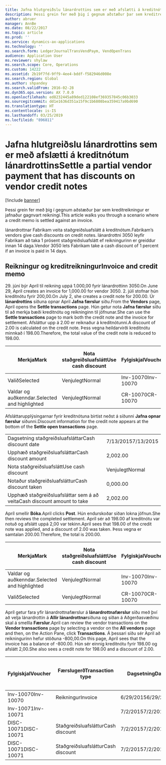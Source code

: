 ```yaml
---
title: Jafna hlutgreiðslu lánardrottins sem er með afslætti á kreditnótum lánardrottins
description: Þessi grein fer með þig í gegnum aðstæður þar sem kreditreikningur er jafnaður gagnvart reikningi.
author: abruer
manager: AnnBe
ms.date: 08/22/2017
ms.topic: article
ms.prod: ''
ms.service: dynamics-ax-applications
ms.technology: ''
ms.search.form: LedgerJournalTransVendPaym, VendOpenTrans
audience: Application User
ms.reviewer: shylaw
ms.search.scope: Core, Operations
ms.custom: 14222
ms.assetid: 2b19f7fd-9ff9-4ee4-bddf-f582946d008e
ms.search.region: Global
ms.author: shpandey
ms.search.validFrom: 2016-02-28
ms.dyn365.ops.version: AX 7.0.0
ms.openlocfilehash: ed8232445a89ded122108ef369357845c06b3033
ms.sourcegitcommit: dd1e1636d351a15f9c1b6808bea359417a9bd690
ms.translationtype: HT
ms.contentlocale: is-IS
ms.lasthandoff: 03/25/2019
ms.locfileid: "896811"
---
```

# <a name="settle-a-partial-vendor-payment-that-has-discounts-on-vendor-credit-notes"></a><span data-ttu-id="384b8-103">Jafna hlutgreiðslu lánardrottins sem er með afslætti á kreditnótum lánardrottins</span><span class="sxs-lookup"><span data-stu-id="384b8-103">Settle a partial vendor payment that has discounts on vendor credit notes</span></span>

[!include [banner](../includes/banner.md)]

<span data-ttu-id="384b8-104">Þessi grein fer með þig í gegnum aðstæður þar sem kreditreikningur er jafnaður gagnvart reikningi.</span><span class="sxs-lookup"><span data-stu-id="384b8-104">This article walks you through a scenario where a credit memo is settled against an invoice.</span></span>

<span data-ttu-id="384b8-105">lánardrottnar Fabrikam veita staðgreiðsluafslátt á kreditnótum.</span><span class="sxs-lookup"><span data-stu-id="384b8-105">Fabrikam’s vendors give cash discounts on credit notes.</span></span> <span data-ttu-id="384b8-106">lánardrottni 3050 leyfir   Fabrikam að taka 1 prósent staðgreiðsluafslátt ef reikningurinn er greiddur innan 14 daga.</span><span class="sxs-lookup"><span data-stu-id="384b8-106">Vendor 3050 lets Fabrikam take a cash discount of 1 percent if an invoice is paid in 14 days.</span></span>

## <a name="invoice-and-credit-memo"></a><span data-ttu-id="384b8-107">Reikningur og kreditreikningur</span><span class="sxs-lookup"><span data-stu-id="384b8-107">Invoice and credit memo</span></span>
<span data-ttu-id="384b8-108">29. júní býr Apríl til reikning uppá 1.000,00 fyrir lánardrottinn 3050.</span><span class="sxs-lookup"><span data-stu-id="384b8-108">On June 29, April creates an invoice for 1,000.00 for vendor 3050.</span></span> <span data-ttu-id="384b8-109">2. júlí stofnar hún kreditnótu fyrir 200,00.</span><span class="sxs-lookup"><span data-stu-id="384b8-109">On July 2, she creates a credit note for 200.00.</span></span> <span data-ttu-id="384b8-110">Úr **lánardrottins** síðuna opnar April **Jafna færslur** síðu.</span><span class="sxs-lookup"><span data-stu-id="384b8-110">From the **Vendors** page, April opens the **Settle transactions** page.</span></span> <span data-ttu-id="384b8-111">Hún getur nota **Jafna færslur** síðu til að merkja bæði kreditnótu og reikninginn til jöfnunar.</span><span class="sxs-lookup"><span data-stu-id="384b8-111">She can use the **Settle transactions** page to mark both the credit note and the invoice for settlement.</span></span> <span data-ttu-id="384b8-112">Afsláttur upp á 2.00 er reiknaður á kreditnótunni.</span><span class="sxs-lookup"><span data-stu-id="384b8-112">A discount of 2.00 is calculated on the credit note.</span></span> <span data-ttu-id="384b8-113">Þess vegna heildarvirði kreditnótu minnkað í 198.00.</span><span class="sxs-lookup"><span data-stu-id="384b8-113">Therefore, the total value of the credit note is reduced to 198.00.</span></span>

| <span data-ttu-id="384b8-114">Merkja</span><span class="sxs-lookup"><span data-stu-id="384b8-114">Mark</span></span>                     | <span data-ttu-id="384b8-115">Nota staðgreiðsluafslátt</span><span class="sxs-lookup"><span data-stu-id="384b8-115">Use cash discount</span></span> | <span data-ttu-id="384b8-116">Fylgiskjal</span><span class="sxs-lookup"><span data-stu-id="384b8-116">Voucher</span></span>   | <span data-ttu-id="384b8-117">Reikningur</span><span class="sxs-lookup"><span data-stu-id="384b8-117">Account</span></span> | <span data-ttu-id="384b8-118">Dagsetning</span><span class="sxs-lookup"><span data-stu-id="384b8-118">Date</span></span>      | <span data-ttu-id="384b8-119">Gjalddagi</span><span class="sxs-lookup"><span data-stu-id="384b8-119">Due date</span></span>  | <span data-ttu-id="384b8-120">Reikningur</span><span class="sxs-lookup"><span data-stu-id="384b8-120">Invoice</span></span> | <span data-ttu-id="384b8-121">Upphæð í gjaldmiðli færslu</span><span class="sxs-lookup"><span data-stu-id="384b8-121">Amount in transaction currency</span></span> | <span data-ttu-id="384b8-122">Gjaldmiðill</span><span class="sxs-lookup"><span data-stu-id="384b8-122">Currency</span></span> | <span data-ttu-id="384b8-123">Upphæð til jöfnunar</span><span class="sxs-lookup"><span data-stu-id="384b8-123">Amount to settle</span></span> |
|--------------------------|-------------------|-----------|---------|-----------|-----------|---------|--------------------------------|----------|------------------|
| <span data-ttu-id="384b8-124">Valið</span><span class="sxs-lookup"><span data-stu-id="384b8-124">Selected</span></span>                 | <span data-ttu-id="384b8-125">Venjulegt</span><span class="sxs-lookup"><span data-stu-id="384b8-125">Normal</span></span>            | <span data-ttu-id="384b8-126">Inv-10070</span><span class="sxs-lookup"><span data-stu-id="384b8-126">Inv-10070</span></span> | <span data-ttu-id="384b8-127">3050</span><span class="sxs-lookup"><span data-stu-id="384b8-127">3050</span></span>    | <span data-ttu-id="384b8-128">6/29/2015</span><span class="sxs-lookup"><span data-stu-id="384b8-128">6/29/2015</span></span> | <span data-ttu-id="384b8-129">7/29/2015</span><span class="sxs-lookup"><span data-stu-id="384b8-129">7/29/2015</span></span> | <span data-ttu-id="384b8-130">10070</span><span class="sxs-lookup"><span data-stu-id="384b8-130">10070</span></span>   | <span data-ttu-id="384b8-131">-1.000,00</span><span class="sxs-lookup"><span data-stu-id="384b8-131">-1,000.00</span></span>                      | <span data-ttu-id="384b8-132">USD</span><span class="sxs-lookup"><span data-stu-id="384b8-132">USD</span></span>      | <span data-ttu-id="384b8-133">-990,00</span><span class="sxs-lookup"><span data-stu-id="384b8-133">-990.00</span></span>          |
| <span data-ttu-id="384b8-134">Valdar og auðkenndar.</span><span class="sxs-lookup"><span data-stu-id="384b8-134">Selected and highlighted</span></span> | <span data-ttu-id="384b8-135">Venjulegt</span><span class="sxs-lookup"><span data-stu-id="384b8-135">Normal</span></span>            | <span data-ttu-id="384b8-136">CR-10070</span><span class="sxs-lookup"><span data-stu-id="384b8-136">CR-10070</span></span>  | <span data-ttu-id="384b8-137">3050</span><span class="sxs-lookup"><span data-stu-id="384b8-137">3050</span></span>    | <span data-ttu-id="384b8-138">7/2/2015</span><span class="sxs-lookup"><span data-stu-id="384b8-138">7/2/2015</span></span>  | <span data-ttu-id="384b8-139">7/29/2015</span><span class="sxs-lookup"><span data-stu-id="384b8-139">7/29/2015</span></span> |         | <span data-ttu-id="384b8-140">200,00</span><span class="sxs-lookup"><span data-stu-id="384b8-140">200.00</span></span>                         | <span data-ttu-id="384b8-141">USD</span><span class="sxs-lookup"><span data-stu-id="384b8-141">USD</span></span>      | <span data-ttu-id="384b8-142">198.00</span><span class="sxs-lookup"><span data-stu-id="384b8-142">198.00</span></span>           |

<span data-ttu-id="384b8-143">Afsláttarupplýsingarnar fyrir kreditnótuna birtist neðst á síðunni **Jafna opnar færslur** síðunni.</span><span class="sxs-lookup"><span data-stu-id="384b8-143">Discount information for the credit note appears at the bottom of the **Settle open transactions** page.</span></span>

|                              |           |
|------------------------------|-----------|
| <span data-ttu-id="384b8-144">Dagsetning staðgreiðsluafsláttar</span><span class="sxs-lookup"><span data-stu-id="384b8-144">Cash discount date</span></span>           | <span data-ttu-id="384b8-145">7/13/2015</span><span class="sxs-lookup"><span data-stu-id="384b8-145">7/13/2015</span></span> |
| <span data-ttu-id="384b8-146">Upphæð staðgreiðsluafsláttar</span><span class="sxs-lookup"><span data-stu-id="384b8-146">Cash discount amount</span></span>         | <span data-ttu-id="384b8-147">2,00</span><span class="sxs-lookup"><span data-stu-id="384b8-147">2.00</span></span>      |
| <span data-ttu-id="384b8-148">Nota staðgreiðsluafslátt</span><span class="sxs-lookup"><span data-stu-id="384b8-148">Use cash discount</span></span>            | <span data-ttu-id="384b8-149">Venjulegt</span><span class="sxs-lookup"><span data-stu-id="384b8-149">Normal</span></span>    |
| <span data-ttu-id="384b8-150">Notaður staðgreiðsluafsláttur</span><span class="sxs-lookup"><span data-stu-id="384b8-150">Cash discount taken</span></span>          | <span data-ttu-id="384b8-151">0,00</span><span class="sxs-lookup"><span data-stu-id="384b8-151">0.00</span></span>      |
| <span data-ttu-id="384b8-152">Upphæð staðgreiðsluafsláttar sem á að veita</span><span class="sxs-lookup"><span data-stu-id="384b8-152">Cash discount amount to take</span></span> | <span data-ttu-id="384b8-153">2,00</span><span class="sxs-lookup"><span data-stu-id="384b8-153">2.00</span></span>      |

<span data-ttu-id="384b8-154">Apríl smellir **Bóka**.</span><span class="sxs-lookup"><span data-stu-id="384b8-154">April clicks **Post**.</span></span> <span data-ttu-id="384b8-155">Hún endurskoðar síðan lokna jöfnun.</span><span class="sxs-lookup"><span data-stu-id="384b8-155">She then reviews the completed settlement.</span></span> <span data-ttu-id="384b8-156">Apríl sér að 198.00 af kreditnótu var notuð og afslátt uppá 2,00 var tekinn.</span><span class="sxs-lookup"><span data-stu-id="384b8-156">April sees that 198.00 of the credit note was applied, and a discount of 2.00 was taken.</span></span> <span data-ttu-id="384b8-157">Þess vegna er samtalan 200.00.</span><span class="sxs-lookup"><span data-stu-id="384b8-157">Therefore, the total is 200.00.</span></span>

| <span data-ttu-id="384b8-158">Merkja</span><span class="sxs-lookup"><span data-stu-id="384b8-158">Mark</span></span>                     | <span data-ttu-id="384b8-159">Nota staðgreiðsluafslátt</span><span class="sxs-lookup"><span data-stu-id="384b8-159">Use cash discount</span></span> | <span data-ttu-id="384b8-160">Fylgiskjal</span><span class="sxs-lookup"><span data-stu-id="384b8-160">Voucher</span></span>   | <span data-ttu-id="384b8-161">Reikningur</span><span class="sxs-lookup"><span data-stu-id="384b8-161">Account</span></span> | <span data-ttu-id="384b8-162">Dagsetning</span><span class="sxs-lookup"><span data-stu-id="384b8-162">Date</span></span>      | <span data-ttu-id="384b8-163">Gjalddagi</span><span class="sxs-lookup"><span data-stu-id="384b8-163">Due date</span></span>  | <span data-ttu-id="384b8-164">Reikningur</span><span class="sxs-lookup"><span data-stu-id="384b8-164">Invoice</span></span>  | <span data-ttu-id="384b8-165">Upphæð í gjaldmiðli færslu</span><span class="sxs-lookup"><span data-stu-id="384b8-165">Amount in transaction currency</span></span> | <span data-ttu-id="384b8-166">Gjaldmiðill</span><span class="sxs-lookup"><span data-stu-id="384b8-166">Currency</span></span> | <span data-ttu-id="384b8-167">Upphæð til jöfnunar</span><span class="sxs-lookup"><span data-stu-id="384b8-167">Amount to settle</span></span> |
|--------------------------|-------------------|-----------|---------|-----------|-----------|----------|--------------------------------|----------|------------------|
| <span data-ttu-id="384b8-168">Valdar og auðkenndar.</span><span class="sxs-lookup"><span data-stu-id="384b8-168">Selected and highlighted</span></span> | <span data-ttu-id="384b8-169">Venjulegt</span><span class="sxs-lookup"><span data-stu-id="384b8-169">Normal</span></span>            | <span data-ttu-id="384b8-170">Inv-10070</span><span class="sxs-lookup"><span data-stu-id="384b8-170">Inv-10070</span></span> | <span data-ttu-id="384b8-171">3050</span><span class="sxs-lookup"><span data-stu-id="384b8-171">3050</span></span>    | <span data-ttu-id="384b8-172">6/29/2015</span><span class="sxs-lookup"><span data-stu-id="384b8-172">6/29/2015</span></span> | <span data-ttu-id="384b8-173">7/29/2015</span><span class="sxs-lookup"><span data-stu-id="384b8-173">7/29/2015</span></span> | <span data-ttu-id="384b8-174">10070</span><span class="sxs-lookup"><span data-stu-id="384b8-174">10070</span></span>    | <span data-ttu-id="384b8-175">-1.000,00</span><span class="sxs-lookup"><span data-stu-id="384b8-175">-1,000.00</span></span>                      | <span data-ttu-id="384b8-176">USD</span><span class="sxs-lookup"><span data-stu-id="384b8-176">USD</span></span>      | <span data-ttu-id="384b8-177">200.00</span><span class="sxs-lookup"><span data-stu-id="384b8-177">-200.00</span></span>          |
| <span data-ttu-id="384b8-178">Valið</span><span class="sxs-lookup"><span data-stu-id="384b8-178">Selected</span></span>                 | <span data-ttu-id="384b8-179">Venjulegt</span><span class="sxs-lookup"><span data-stu-id="384b8-179">Normal</span></span>            | <span data-ttu-id="384b8-180">CR-10070</span><span class="sxs-lookup"><span data-stu-id="384b8-180">CR-10070</span></span>  | <span data-ttu-id="384b8-181">3050</span><span class="sxs-lookup"><span data-stu-id="384b8-181">3050</span></span>    | <span data-ttu-id="384b8-182">7/2/2015</span><span class="sxs-lookup"><span data-stu-id="384b8-182">7/2/2015</span></span>  | <span data-ttu-id="384b8-183">7/29/2015</span><span class="sxs-lookup"><span data-stu-id="384b8-183">7/29/2015</span></span> | <span data-ttu-id="384b8-184">CR-10070</span><span class="sxs-lookup"><span data-stu-id="384b8-184">CR-10070</span></span> | <span data-ttu-id="384b8-185">200,00</span><span class="sxs-lookup"><span data-stu-id="384b8-185">200.00</span></span>                         | <span data-ttu-id="384b8-186">USD</span><span class="sxs-lookup"><span data-stu-id="384b8-186">USD</span></span>      | <span data-ttu-id="384b8-187">198.00</span><span class="sxs-lookup"><span data-stu-id="384b8-187">198.00</span></span>           |

<span data-ttu-id="384b8-188">Apríl getur fara yfir lánardrottnafærslur á  **lánardrottnafærslur** síðu með því að velja lánardrottin á **Allir lánardrottnar**síðuna og síðan á Aðgerðasvæðinu skal á smellla **Færslur**.</span><span class="sxs-lookup"><span data-stu-id="384b8-188">April can review the vendor transactions on the **Vendor transactions** page by selecting a vendor on the **All vendors** page and then, on the Action Pane, click **Transactions**.</span></span> <span data-ttu-id="384b8-189">Á þessari síðu sér April að reikningurinn hefur stöðuna -800,00.</span><span class="sxs-lookup"><span data-stu-id="384b8-189">On this page, April sees that the invoice has a balance of -800.00.</span></span> <span data-ttu-id="384b8-190">Hún sér einnig kreditnótu fyrir 198.00 og afslátt 2,00.</span><span class="sxs-lookup"><span data-stu-id="384b8-190">She also sees a credit note for 198.00 and a discount of 2.00.</span></span>

| <span data-ttu-id="384b8-191">Fylgiskjal</span><span class="sxs-lookup"><span data-stu-id="384b8-191">Voucher</span></span>    | <span data-ttu-id="384b8-192">Færslugerð</span><span class="sxs-lookup"><span data-stu-id="384b8-192">Transaction type</span></span> | <span data-ttu-id="384b8-193">Dagsetning</span><span class="sxs-lookup"><span data-stu-id="384b8-193">Date</span></span>      | <span data-ttu-id="384b8-194">Reikningur</span><span class="sxs-lookup"><span data-stu-id="384b8-194">Invoice</span></span> | <span data-ttu-id="384b8-195">Upphæð í færslugjaldmiðli - debet</span><span class="sxs-lookup"><span data-stu-id="384b8-195">Amount in transaction currency debit</span></span> | <span data-ttu-id="384b8-196">Upphæð í færslugjaldmiðli - kredit</span><span class="sxs-lookup"><span data-stu-id="384b8-196">Amount in transaction currency credit</span></span> | <span data-ttu-id="384b8-197">Staða</span><span class="sxs-lookup"><span data-stu-id="384b8-197">Balance</span></span> | <span data-ttu-id="384b8-198">Gjaldmiðill</span><span class="sxs-lookup"><span data-stu-id="384b8-198">Currency</span></span> |
|------------|------------------|-----------|---------|--------------------------------------|---------------------------------------|---------|----------|
| <span data-ttu-id="384b8-199">Inv-10070</span><span class="sxs-lookup"><span data-stu-id="384b8-199">Inv-10070</span></span>  | <span data-ttu-id="384b8-200">Reikningur</span><span class="sxs-lookup"><span data-stu-id="384b8-200">Invoice</span></span>          | <span data-ttu-id="384b8-201">6/29/2015</span><span class="sxs-lookup"><span data-stu-id="384b8-201">6/29/2015</span></span> | <span data-ttu-id="384b8-202">10070</span><span class="sxs-lookup"><span data-stu-id="384b8-202">10070</span></span>   |                                      | <span data-ttu-id="384b8-203">1.000,00</span><span class="sxs-lookup"><span data-stu-id="384b8-203">1,000.00</span></span>                              | <span data-ttu-id="384b8-204">-800.00</span><span class="sxs-lookup"><span data-stu-id="384b8-204">-800.00</span></span> | <span data-ttu-id="384b8-205">USD</span><span class="sxs-lookup"><span data-stu-id="384b8-205">USD</span></span>      |
| <span data-ttu-id="384b8-206">Inv-10071</span><span class="sxs-lookup"><span data-stu-id="384b8-206">Inv-10071</span></span>  |                  | <span data-ttu-id="384b8-207">7/2/2015</span><span class="sxs-lookup"><span data-stu-id="384b8-207">7/2/2015</span></span>  | <span data-ttu-id="384b8-208">CR10071</span><span class="sxs-lookup"><span data-stu-id="384b8-208">CR10071</span></span> | <span data-ttu-id="384b8-209">200,00</span><span class="sxs-lookup"><span data-stu-id="384b8-209">200.00</span></span>                               |                                       | <span data-ttu-id="384b8-210">0,00</span><span class="sxs-lookup"><span data-stu-id="384b8-210">0.00</span></span>    | <span data-ttu-id="384b8-211">USD</span><span class="sxs-lookup"><span data-stu-id="384b8-211">USD</span></span>      |
| <span data-ttu-id="384b8-212">DISC-10071</span><span class="sxs-lookup"><span data-stu-id="384b8-212">DISC-10071</span></span> |  <span data-ttu-id="384b8-213">Staðgreiðsluafsláttur</span><span class="sxs-lookup"><span data-stu-id="384b8-213">Cash discount</span></span>   | <span data-ttu-id="384b8-214">7/2/2015</span><span class="sxs-lookup"><span data-stu-id="384b8-214">7/2/2015</span></span>  |         | <span data-ttu-id="384b8-215">2,00</span><span class="sxs-lookup"><span data-stu-id="384b8-215">2.00</span></span>                                 |                                       | <span data-ttu-id="384b8-216">0,00</span><span class="sxs-lookup"><span data-stu-id="384b8-216">0.00</span></span>    | <span data-ttu-id="384b8-217">USD</span><span class="sxs-lookup"><span data-stu-id="384b8-217">USD</span></span>      |
| <span data-ttu-id="384b8-218">DISC-10071</span><span class="sxs-lookup"><span data-stu-id="384b8-218">DISC-10071</span></span> |  <span data-ttu-id="384b8-219">Staðgreiðsluafsláttur</span><span class="sxs-lookup"><span data-stu-id="384b8-219">Cash discount</span></span>   | <span data-ttu-id="384b8-220">7/2/2015</span><span class="sxs-lookup"><span data-stu-id="384b8-220">7/2/2015</span></span>  |         |                                      | <span data-ttu-id="384b8-221">2,00</span><span class="sxs-lookup"><span data-stu-id="384b8-221">2.00</span></span>                                  | <span data-ttu-id="384b8-222">0,00</span><span class="sxs-lookup"><span data-stu-id="384b8-222">0.00</span></span>    | <span data-ttu-id="384b8-223">USD</span><span class="sxs-lookup"><span data-stu-id="384b8-223">USD</span></span>      |





